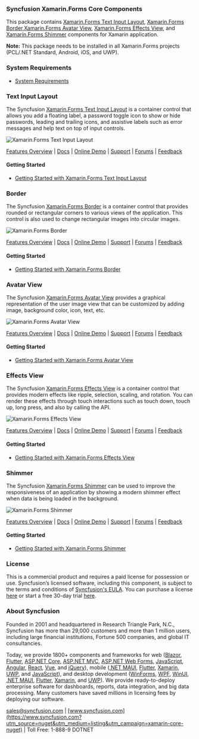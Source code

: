 ### Syncfusion Xamarin.Forms Core Components
This package contains [Xamarin.Forms Text Input Layout](https://www.syncfusion.com/xamarin-ui-controls/xamarin-text-input-layout?utm_source=nuget&utm_medium=listing&utm_campaign=xamarin-core-nuget), [Xamarin.Forms Border](https://www.syncfusion.com/xamarin-ui-controls/xamarin-border?utm_source=nuget&utm_medium=listing&utm_campaign=xamarin-core-nuget),[Xamarin.Forms Avatar View](https://www.syncfusion.com/xamarin-ui-controls/xamarin-avatar-view?utm_source=nuget&utm_medium=listing&utm_campaign=xamarin-core-nuget), [Xamarin.Forms Effects View](https://www.syncfusion.com/xamarin-ui-controls/xamarin-effects-view?utm_source=nuget&utm_medium=listing&utm_campaign=xamarin-core-nuget), and [Xamarin.Forms Shimmer](https://www.syncfusion.com/xamarin-ui-controls/xamarin-shimmer?utm_source=nuget&utm_medium=listing&utm_campaign=xamarin-core-nuget) components for Xamarin application.

****Note:**** This package needs to be installed in all Xamarin.Forms projects (PCL/.NET Standard, Android, iOS, and UWP).

### System Requirements

* [System Requirements](https://help.syncfusion.com/xamarin/installation/system-requirements?utm_source=nuget&utm_medium=listing&utm_campaign=xamarin-core-nuget)

### Text Input Layout
The Syncfusion [Xamarin.Forms Text Input Layout](https://www.syncfusion.com/xamarin-ui-controls/xamarin-text-input-layout?utm_source=nuget&utm_medium=listing&utm_campaign=xamarin-core-nuget) is a container control that allows you add a floating label, a password toggle icon to show or hide passwords, leading and trailing icons, and assistive labels such as error messages and help text on top of input controls.

![Xamarin.Forms Text Input Layout](https://cdn.syncfusion.com/nuget-readme/xamarin/xamarin_forms_textinputlayout.png)

[Features Overview](https://www.syncfusion.com/xamarin-ui-controls/xamarin-text-input-layout?utm_source=nuget&utm_medium=listing&utm_campaign=xamarin-core-nuget) | [Docs](https://help.syncfusion.com/xamarin/text-input-layout/getting-started?utm_source=nuget&utm_medium=listing&utm_campaign=xamarin-core-nuget) | [Online Demo](https://github.com/syncfusion/xamarin-demos?utm_source=nuget&utm_medium=listing&utm_campaign=xamarin-core-nuget) | [Support](https://support.syncfusion.com/create?utm_source=nuget&utm_medium=listing&utm_campaign=xamarin-core-nuget) | [Forums](https://www.syncfusion.com/forums/xamarin.forms?utm_source=nuget&utm_medium=listing&utm_campaign=xamarin-core-nuget) | [Feedback](https://www.syncfusion.com/feedback/xamarin-forms?utm_source=nuget&utm_medium=listing&utm_campaign=xamarin-core-nuget)

#### Getting Started

* [Getting Started with Xamarin.Forms Text Input Layout](https://help.syncfusion.com/xamarin/text-input-layout/getting-started?utm_source=nuget&utm_medium=listing&utm_campaign=xamarin-core-nuget)

### Border
The Syncfusion [Xamarin.Forms Border](https://www.syncfusion.com/xamarin-ui-controls/xamarin-border?utm_source=nuget&utm_medium=listing&utm_campaign=xamarin-core-nuget) is a container control that provides rounded or rectangular corners to various views of the application. This control is also used to change rectangular images into circular images.

![Xamarin.Forms Border](https://cdn.syncfusion.com/nuget-readme/xamarin/xamarin_forms_border.png)

[Features Overview](https://www.syncfusion.com/xamarin-ui-controls/xamarin-border?utm_source=nuget&utm_medium=listing&utm_campaign=xamarin-core-nuget) | [Docs](https://help.syncfusion.com/xamarin/border/getting-started?utm_source=nuget&utm_medium=listing&utm_campaign=xamarin-core-nuget) | [Online Demo](https://github.com/syncfusion/xamarin-demos?utm_source=nuget&utm_medium=listing&utm_campaign=xamarin-core-nuget) | [Support](https://support.syncfusion.com/create?utm_source=nuget&utm_medium=listing&utm_campaign=xamarin-core-nuget) | [Forums](https://www.syncfusion.com/forums/xamarin.forms?utm_source=nuget&utm_medium=listing&utm_campaign=xamarin-core-nuget) | [Feedback](https://www.syncfusion.com/feedback/xamarin-forms?utm_source=nuget&utm_medium=listing&utm_campaign=xamarin-core-nuget)

#### Getting Started

* [Getting Started with Xamarin.Forms Border](https://help.syncfusion.com/xamarin/border/getting-started?utm_source=nuget&utm_medium=listing&utm_campaign=xamarin-core-nuget)

### Avatar View
The Syncfusion [Xamarin.Forms Avatar View](https://www.syncfusion.com/xamarin-ui-controls/xamarin-avatar-view?utm_source=nuget&utm_medium=listing&utm_campaign=xamarin-core-nuget) provides a graphical representation of the user image view that can be customized by adding image, background color, icon, text, etc.

![Xamarin.Forms Avatar View](https://cdn.syncfusion.com/nuget-readme/xamarin/xamarin_forms_avatarview.png)

[Features Overview](https://www.syncfusion.com/xamarin-ui-controls/xamarin-avatar-view?utm_source=nuget&utm_medium=listing&utm_campaign=xamarin-core-nuget) | [Docs](https://help.syncfusion.com/xamarin/avatar-view/getting-started?utm_source=nuget&utm_medium=listing&utm_campaign=xamarin-core-nuget) | [Online Demo](https://github.com/syncfusion/xamarin-demos?utm_source=nuget&utm_medium=listing&utm_campaign=xamarin-core-nuget) | [Support](https://support.syncfusion.com/create?utm_source=nuget&utm_medium=listing&utm_campaign=xamarin-core-nuget) | [Forums](https://www.syncfusion.com/forums/xamarin.forms?utm_source=nuget&utm_medium=listing&utm_campaign=xamarin-core-nuget) | [Feedback](https://www.syncfusion.com/feedback/xamarin-forms?utm_source=nuget&utm_medium=listing&utm_campaign=xamarin-core-nuget)

#### Getting Started

* [Getting Started with Xamarin.Forms Avatar View](https://help.syncfusion.com/xamarin/avatar-view/getting-started?utm_source=nuget&utm_medium=listing&utm_campaign=xamarin-core-nuget)

### Effects View
The Syncfusion [Xamarin.Forms Effects View](https://www.syncfusion.com/xamarin-ui-controls/xamarin-effects-view?utm_source=nuget&utm_medium=listing&utm_campaign=xamarin-core-nuget) is a container control that provides modern effects like ripple, selection, scaling, and rotation. You can render these effects through touch interactions such as touch down, touch up, long press, and also by calling the API.

![Xamarin.Forms Effects View](https://cdn.syncfusion.com/nuget-readme/xamarin/xamarin_forms_effectview.png)

[Features Overview](https://www.syncfusion.com/xamarin-ui-controls/xamarin-effects-view?utm_source=nuget&utm_medium=listing&utm_campaign=xamarin-core-nuget) | [Docs](https://help.syncfusion.com/xamarin/effects-view/getting-started?utm_source=nuget&utm_medium=listing&utm_campaign=xamarin-core-nuget) | [Online Demo](https://github.com/syncfusion/xamarin-demos?utm_source=nuget&utm_medium=listing&utm_campaign=xamarin-core-nuget) | [Support](https://support.syncfusion.com/create?utm_source=nuget&utm_medium=listing&utm_campaign=xamarin-core-nuget) | [Forums](https://www.syncfusion.com/forums/xamarin.forms?utm_source=nuget&utm_medium=listing&utm_campaign=xamarin-core-nuget) | [Feedback](https://www.syncfusion.com/feedback/xamarin-forms?utm_source=nuget&utm_medium=listing&utm_campaign=xamarin-core-nuget)

#### Getting Started

* [Getting Started with Xamarin.Forms Effects View](https://help.syncfusion.com/xamarin/effects-view/getting-started?utm_source=nuget&utm_medium=listing&utm_campaign=xamarin-core-nuget)

### Shimmer
The Syncfusion [Xamarin.Forms Shimmer](https://www.syncfusion.com/xamarin-ui-controls/xamarin-shimmer?utm_source=nuget&utm_medium=listing&utm_campaign=xamarin-core-nuget) can be used to improve the responsiveness of an application by showing a modern shimmer effect when data is being loaded in the background.

![Xamarin.Forms Shimmer](https://cdn.syncfusion.com/nuget-readme/xamarin/xamarin_forms_shimmer.png)

[Features Overview](https://www.syncfusion.com/xamarin-ui-controls/xamarin-shimmer?utm_source=nuget&utm_medium=listing&utm_campaign=xamarin-core-nuget) | [Docs](https://help.syncfusion.com/xamarin/shimmer/getting-started?utm_source=nuget&utm_medium=listing&utm_campaign=xamarin-core-nuget) | [Online Demo](https://github.com/syncfusion/xamarin-demos?utm_source=nuget&utm_medium=listing&utm_campaign=xamarin-core-nuget) | [Support](https://support.syncfusion.com/create?utm_source=nuget&utm_medium=listing&utm_campaign=xamarin-core-nuget) | [Forums](https://www.syncfusion.com/forums/xamarin.forms?utm_source=nuget&utm_medium=listing&utm_campaign=xamarin-core-nuget) | [Feedback](https://www.syncfusion.com/feedback/xamarin-forms?utm_source=nuget&utm_medium=listing&utm_campaign=xamarin-core-nuget)

#### Getting Started

* [Getting Started with Xamarin.Forms Shimmer](https://help.syncfusion.com/xamarin/shimmer/getting-started?utm_source=nuget&utm_medium=listing&utm_campaign=xamarin-core-nuget)

### License

This is a commercial product and requires a paid license for possession or use. Syncfusion’s licensed software, including this component, is subject to the terms and conditions of [Syncfusion's EULA](https://www.syncfusion.com/eula/es/?utm_source=nuget&utm_medium=listing&utm_campaign=xamarin-core-nuget). You can purchase a license [here](https://www.syncfusion.com/sales/products?utm_source=nuget&utm_medium=listing&utm_campaign=xamarin-core-nuget) or start a free 30-day trial [here](https://www.syncfusion.com/account/manage-trials/start-trials?utm_source=nuget&utm_medium=listing&utm_campaign=xamarin-core-nuget).

### About Syncfusion

Founded in 2001 and headquartered in Research Triangle Park, N.C., Syncfusion has more than 29,000 customers and more than 1 million users, including large financial institutions, Fortune 500 companies, and global IT consultancies.
 
Today, we provide 1800+ components and frameworks for web ([Blazor](https://www.syncfusion.com/blazor-components?utm_source=nuget&utm_medium=listing&utm_campaign=xamarin-core-nuget), [Flutter](https://www.syncfusion.com/flutter-widgets?utm_source=nuget&utm_medium=listing&utm_campaign=xamarin-core-nuget), [ASP.NET Core](https://www.syncfusion.com/aspnet-core-ui-controls?utm_source=nuget&utm_medium=listing&utm_campaign=xamarin-core-nuget), [ASP.NET MVC](https://www.syncfusion.com/aspnet-mvc-ui-controls?utm_source=nuget&utm_medium=listing&utm_campaign=xamarin-core-nuget), [ASP.NET Web Forms](https://www.syncfusion.com/jquery/aspnet-webforms-ui-controls?utm_source=nuget&utm_medium=listing&utm_campaign=xamarin-core-nuget), [JavaScript](https://www.syncfusion.com/javascript-ui-controls?utm_source=nuget&utm_medium=listing&utm_campaign=xamarin-core-nuget), [Angular](https://www.syncfusion.com/angular-ui-components?utm_source=nuget&utm_medium=listing&utm_campaign=xamarin-core-nuget), [React](https://www.syncfusion.com/react-ui-components?utm_source=nuget&utm_medium=listing&utm_campaign=xamarin-core-nuget), [Vue](https://www.syncfusion.com/vue-ui-components?utm_source=nuget&utm_medium=listing&utm_campaign=xamarin-core-nuget), and [jQuery](https://www.syncfusion.com/jquery-ui-widgets?utm_source=nuget&utm_medium=listing&utm_campaign=xamarin-core-nuget)), mobile ([.NET MAUI](https://www.syncfusion.com/maui-controls?utm_source=nuget&utm_medium=listing&utm_campaign=xamarin-core-nuget), [Flutter](https://www.syncfusion.com/flutter-widgets?utm_source=nuget&utm_medium=listing&utm_campaign=xamarin-core-nuget), [Xamarin](https://www.syncfusion.com/xamarin-ui-controls?utm_source=nuget&utm_medium=listing&utm_campaign=xamarin-core-nuget), [UWP](https://www.syncfusion.com/uwp-ui-controls?utm_source=nuget&utm_medium=listing&utm_campaign=xamarin-core-nuget), and [JavaScript](https://www.syncfusion.com/javascript-ui-controls?utm_source=nuget&utm_medium=listing&utm_campaign=xamarin-core-nuget)), and desktop development ([WinForms](https://www.syncfusion.com/winforms-ui-controls?utm_source=nuget&utm_medium=listing&utm_campaign=xamarin-core-nuget), [WPF](https://www.syncfusion.com/wpf-controls?utm_source=nuget&utm_medium=listing&utm_campaign=xamarin-core-nuget), [WinUI](https://www.syncfusion.com/winui-controls?utm_source=nuget&utm_medium=listing&utm_campaign=xamarin-core-nuget), [.NET MAUI](https://www.syncfusion.com/maui-controls?utm_source=nuget&utm_medium=listing&utm_campaign=xamarin-core-nuget), [Flutter](https://www.syncfusion.com/flutter-widgets?utm_source=nuget&utm_medium=listing&utm_campaign=xamarin-core-nuget), [Xamarin](https://www.syncfusion.com/xamarin-ui-controls?utm_source=nuget&utm_medium=listing&utm_campaign=xamarin-core-nuget), and [UWP](https://www.syncfusion.com/uwp-ui-controls?utm_source=nuget&utm_medium=listing&utm_campaign=xamarin-core-nuget)). We provide ready-to-deploy enterprise software for dashboards, reports, data integration, and big data processing. Many customers have saved millions in licensing fees by deploying our software.

[sales@syncfusion.com](mailto:sales@syncfusion.com?Subject=Syncfusion%20Xamarin.Forms%20Core-%20NuGet) | [www.syncfusion.com](https://www.syncfusion.com?utm_source=nuget&utm_medium=listing&utm_campaign=xamarin-core-nuget) | Toll Free: 1-888-9 DOTNET


     